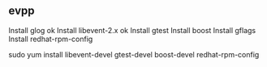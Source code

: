 ## evpp

Install glog ok
Install libevent-2.x ok
Install gtest 
Install boost
Install gflags
Install redhat-rpm-config


sudo yum install  libevent-devel gtest-devel boost-devel redhat-rpm-config
